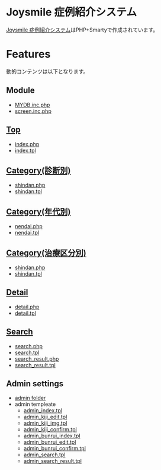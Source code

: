 # Joysmile 症例紹介システム

[Joysmile 症例紹介システム](https://joysmile-kyousei.com/case/)はPHP+Smartyで作成されています。

# Features

動的コンテンツは以下となります。

## Module
- [MYDB.inc.php](https://github.com/whitekanegon/joysmile/blob/main/case/php_libs/module/MYDB.inc.php)
- [screen.inc.php](https://github.com/whitekanegon/joysmile/blob/main/case/php_libs/module/screen.inc.php)

## [Top](https://joysmile-kyousei.com/case)
- [index.php](https://github.com/whitekanegon/joysmile/blob/main/case/index.php)
- [index.tpl](https://github.com/whitekanegon/joysmile/blob/main/case/php_libs/smarty/templates/index.tpl)

## [Category(診断別)](https://joysmile-kyousei.com/case/shindan.php?id=1)
- [shindan.php](https://github.com/whitekanegon/joysmile/blob/main/case/shindan.php)
- [shindan.tpl](https://github.com/whitekanegon/joysmile/blob/main/case/php_libs/smarty/templates/shindan.tpl)

## [Category(年代別)](https://joysmile-kyousei.com/case/nendai.php?id=1)
- [nendai.php](https://github.com/whitekanegon/joysmile/blob/main/case/nendai.php)
- [nendai.tpl](https://github.com/whitekanegon/joysmile/blob/main/case/php_libs/smarty/templates/nendai.tpl)

## [Category(治療区分別)](https://joysmile-kyousei.com/case/kubun.php?id=1)
- [shindan.php](https://github.com/whitekanegon/joysmile/blob/main/case/kubun.php)
- [shindan.tpl](https://github.com/whitekanegon/joysmile/blob/main/case/php_libs/smarty/templates/kubun.tpl)

## [Detail](https://joysmile-kyousei.com/case/detail.php?id=581)
- [detail.php](https://github.com/whitekanegon/joysmile/blob/main/case/detail.php)
- [detail.tpl](https://github.com/whitekanegon/joysmile/blob/main/case/php_libs/smarty/templates/detail.tpl)

## [Search](https://joysmile-kyousei.com/case/search.php)
- [search.php](https://github.com/whitekanegon/joysmile/blob/main/case/search.php)
- [search.tpl](https://github.com/whitekanegon/joysmile/blob/main/case/php_libs/smarty/templates/search.tpl)
- [search_result.php](https://github.com/whitekanegon/joysmile/blob/main/case/search_result.php)
- [search_result.tpl](https://github.com/whitekanegon/joysmile/blob/main/case/php_libs/smarty/templates/search_result.tpl)

## Admin settings
- [admin folder](https://github.com/whitekanegon/joysmile/tree/main/case/admin)
- admin templeate
  - [admin_index.tpl](https://github.com/whitekanegon/joysmile/blob/main/case/php_libs/smarty/templates/admin_index.tpl)
  - [admin_kiji_edit.tpl](https://github.com/whitekanegon/joysmile/blob/main/case/php_libs/smarty/templates/admin_kiji_edit.tpl)
  - [admin_kiji_img.tpl](https://github.com/whitekanegon/joysmile/blob/main/case/php_libs/smarty/templates/admin_kiji_img.tpl)
  - [admin_kiji_confirm.tpl](https://github.com/whitekanegon/joysmile/blob/main/case/php_libs/smarty/templates/admin_kiji_confirm.tpl)
  - [admin_bunrui_index.tpl](https://github.com/whitekanegon/joysmile/blob/main/case/php_libs/smarty/templates/admin_bunrui_index.tpl)
  - [admin_bunrui_edit.tpl](https://github.com/whitekanegon/joysmile/blob/main/case/php_libs/smarty/templates/admin_bunrui_edit.tpl)
  - [admin_bunrui_confirm.tpl](https://github.com/whitekanegon/joysmile/blob/main/case/php_libs/smarty/templates/admin_bunrui_confirm.tpl)
  - [admin_search.tpl](https://github.com/whitekanegon/joysmile/blob/main/case/php_libs/smarty/templates/admin_search.tpl)
  - [admin_search_result.tpl](https://github.com/whitekanegon/joysmile/blob/main/case/php_libs/smarty/templates/admin_search_result.tpl)
